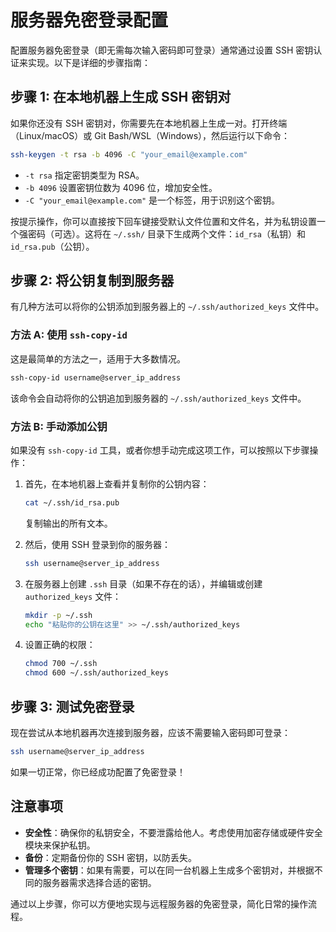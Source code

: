 # 服务器免密登录配置

配置服务器免密登录（即无需每次输入密码即可登录）通常通过设置 SSH 密钥认证来实现。以下是详细的步骤指南：

## 步骤 1: 在本地机器上生成 SSH 密钥对

如果你还没有 SSH 密钥对，你需要先在本地机器上生成一对。打开终端（Linux/macOS）或 Git Bash/WSL（Windows），然后运行以下命令：

```bash
ssh-keygen -t rsa -b 4096 -C "your_email@example.com"
```

- `-t rsa` 指定密钥类型为 RSA。
- `-b 4096` 设置密钥位数为 4096 位，增加安全性。
- `-C "your_email@example.com"` 是一个标签，用于识别这个密钥。

按提示操作，你可以直接按下回车键接受默认文件位置和文件名，并为私钥设置一个强密码（可选）。这将在 `~/.ssh/` 目录下生成两个文件：`id_rsa`（私钥）和`id_rsa.pub`（公钥）。

## 步骤 2: 将公钥复制到服务器

有几种方法可以将你的公钥添加到服务器上的 `~/.ssh/authorized_keys` 文件中。

### 方法 A: 使用 `ssh-copy-id`

这是最简单的方法之一，适用于大多数情况。

```bash
ssh-copy-id username@server_ip_address
```

该命令会自动将你的公钥追加到服务器的 `~/.ssh/authorized_keys` 文件中。

### 方法 B: 手动添加公钥

如果没有 `ssh-copy-id` 工具，或者你想手动完成这项工作，可以按照以下步骤操作：

1. 首先，在本地机器上查看并复制你的公钥内容：

   ```bash
   cat ~/.ssh/id_rsa.pub
   ```

   复制输出的所有文本。

2. 然后，使用 SSH 登录到你的服务器：

   ```bash
   ssh username@server_ip_address
   ```

3. 在服务器上创建 `.ssh` 目录（如果不存在的话），并编辑或创建 `authorized_keys` 文件：

   ```bash
   mkdir -p ~/.ssh
   echo "粘贴你的公钥在这里" >> ~/.ssh/authorized_keys
   ```

4. 设置正确的权限：

   ```bash
   chmod 700 ~/.ssh
   chmod 600 ~/.ssh/authorized_keys
   ```

## 步骤 3: 测试免密登录

现在尝试从本地机器再次连接到服务器，应该不需要输入密码即可登录：

```bash
ssh username@server_ip_address
```

如果一切正常，你已经成功配置了免密登录！

## 注意事项

- **安全性**：确保你的私钥安全，不要泄露给他人。考虑使用加密存储或硬件安全模块来保护私钥。
- **备份**：定期备份你的 SSH 密钥，以防丢失。
- **管理多个密钥**：如果有需要，可以在同一台机器上生成多个密钥对，并根据不同的服务器需求选择合适的密钥。

通过以上步骤，你可以方便地实现与远程服务器的免密登录，简化日常的操作流程。
